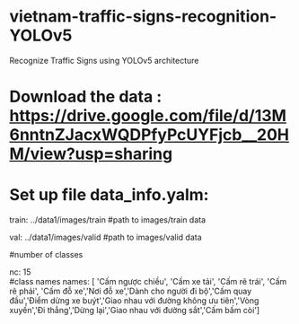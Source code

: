 # vietnam-traffic-signs-recognition-YOLOv5
Recognize Traffic Signs using YOLOv5 architecture

# Download the data : https://drive.google.com/file/d/13M6nntnZJacxWQDPfyPcUYFjcb__20HM/view?usp=sharing

# Set up file data_info.yalm:

train: ../data1/images/train    #path to images/train data

val: ../data1/images/valid      #path to images/valid data

#number of classes

nc: 15    
#class names
names: [ 'Cấm ngược chiều', 'Cấm xe tải', 'Cấm rẽ trái', 'Cấm rẽ phải', 'Cấm đỗ xe','Nơi đỗ xe','Dành cho người đi bộ','Cấm quay đầu','Điểm dừng xe buýt','Giao nhau với đường không ưu tiên','Vòng xuyến','Đi thẳng','Dừng lại','Giao nhau với đường sắt','Cấm bấm còi'] 
